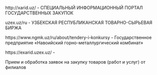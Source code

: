 <p>http://xarid.uz/
 - СПЕЦИАЛЬНЫЙ ИНФОРМАЦИОННЫЙ ПОРТАЛ ГОСУДАРСТВЕННЫХ ЗАКУПОК </p>
<p>uzex.uz/ru
 - УЗБЕКСКАЯ РЕСПУБЛИКАНСКАЯ ТОВАРНО-СЫРЬЕВАЯ БИРЖА </p>
<p>https://www.ngmk.uz/ru/about/tendery-i-konkursy
 - Государственное предприятие «Навоийский горно-металлургический комбинат» </p> 
<p>   https://exarid.uzex.uz/
     - </p>
     
Прием и обработка заявок
на закупку товаров (работ и услуг) от филиалов


 
